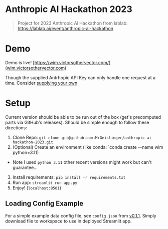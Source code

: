 # Anthropic AI Hackathon 2023

> Project for 2023 Anthropic AI Hackathon from lablab: https://lablab.ai/event/anthropic-ai-hackathon

# Demo

Demo is live! [https://wim.victorsothervector.com/](wim.victorsothervector.com)

Though the supplied Antrhopic API Key can only handle one request at a time. Consider [supplying your own](https://www.anthropic.com/earlyaccess)


# Setup

Current version should be able to be run out of the box (get's precomputed parts via GitHub's releases). Should be simple enough to follow these directions:

1. Clone Repo: `git clone git@github.com:MrGeislinger/anthropic-ai-hackathon-2023.git`
2. (Optional) Create an environment (like conda: `conda create --name wim python=3.11)
  - Note I used `python 3.11` other recent versions might work but can't guarantee...
3. Install requirements: `pip install -r requirements.txt`
4. Run app: `streamlit run app.py`
5. Enjoy! (`localhost:8501`)

## Loading Config Example

For a simple example data config file, see `config.json` from [v0.1.1](https://github.com/MrGeislinger/anthropic-ai-hackathon-2023/releases/tag/v0.1.1). Simply download file to workspace to use in deployed Streamlit app.
